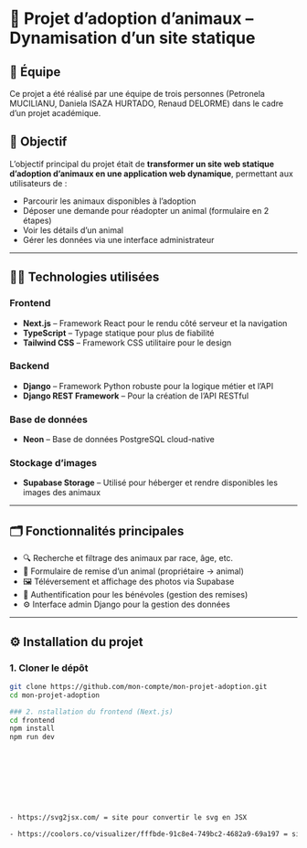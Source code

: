 # 🐾 Projet d’adoption d’animaux – Dynamisation d’un site statique

## 👥 Équipe

Ce projet a été réalisé par une équipe de trois personnes (Petronela MUCILIANU, Daniela ISAZA HURTADO, Renaud DELORME) dans le cadre d’un projet académique.

## 🎯 Objectif

L’objectif principal du projet était de **transformer un site web statique d’adoption d’animaux en une application web dynamique**, permettant aux utilisateurs de :

- Parcourir les animaux disponibles à l’adoption
- Déposer une demande pour réadopter un animal (formulaire en 2 étapes)
- Voir les détails d’un animal
- Gérer les données via une interface administrateur

---

## 🧑‍💻 Technologies utilisées

### Frontend
- **Next.js** – Framework React pour le rendu côté serveur et la navigation
- **TypeScript** – Typage statique pour plus de fiabilité
- **Tailwind CSS** – Framework CSS utilitaire pour le design

### Backend
- **Django** – Framework Python robuste pour la logique métier et l’API
- **Django REST Framework** – Pour la création de l’API RESTful

### Base de données
- **Neon** – Base de données PostgreSQL cloud-native

### Stockage d’images
- **Supabase Storage** – Utilisé pour héberger et rendre disponibles les images des animaux

---

## 🗂️ Fonctionnalités principales

- 🔍 Recherche et filtrage des animaux par race, âge, etc.
- 📄 Formulaire de remise d’un animal (propriétaire → animal)
- 🖼️ Téléversement et affichage des photos via Supabase
- 🔐 Authentification pour les bénévoles (gestion des remises)
- ⚙️ Interface admin Django pour la gestion des données

---

## ⚙️ Installation du projet

### 1. Cloner le dépôt
```bash
git clone https://github.com/mon-compte/mon-projet-adoption.git
cd mon-projet-adoption

### 2. nstallation du frontend (Next.js)
cd frontend
npm install
npm run dev









- https://svg2jsx.com/ = site pour convertir le svg en JSX

- https://coolors.co/visualizer/fffbde-91c8e4-749bc2-4682a9-69a197 = site pour creation des palettes
